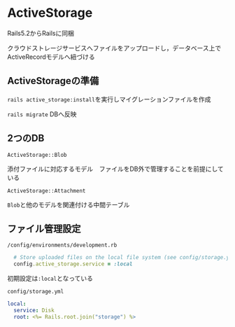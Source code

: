 # ActiveStorage

Rails5.2からRailsに同梱

クラウドストレージサービスへファイルをアップロードし，データベース上でActiveRecordモデルへ紐づける

## ActiveStorageの準備

`rails active_storage:install`を実行しマイグレーションファイルを作成

`rails migrate` DBへ反映

## 2つのDB

`ActiveStorage::Blob`

添付ファイルに対応するモデル　ファイルをDB外で管理することを前提にしている

`ActiveStorage::Attachment` 

`Blob`と他のモデルを関連付ける中間テーブル

## ファイル管理設定

`/config/environments/development.rb`

``` /config/environments/development.rb
  # Store uploaded files on the local file system (see config/storage.yml for options)
  config.active_storage.service = :local
```

初期設定は`:local`となっている

`config/storage.yml`

``` config/storage.yml
local:
  service: Disk
  root: <%= Rails.root.join("storage") %>
```
